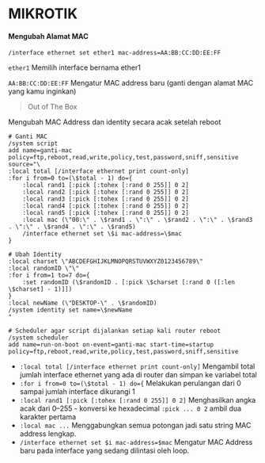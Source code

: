 # MIKROTIK

#### Mengubah Alamat MAC
```rcs
/interface ethernet set ether1 mac-address=AA:BB:CC:DD:EE:FF
```

`ether1`	Memilih interface bernama ether1

`AA:BB:CC:DD:EE:FF`	Mengatur MAC address baru (ganti dengan alamat MAC yang kamu inginkan)

> Out of The Box

Mengubah MAC Address dan identity secara acak setelah reboot

```rcs
# Ganti MAC
/system script
add name=ganti-mac policy=ftp,reboot,read,write,policy,test,password,sniff,sensitive source="\
:local total [/interface ethernet print count-only]
:for i from=0 to=(\$total - 1) do={
    :local rand1 [:pick [:tohex [:rand 0 255]] 0 2]
    :local rand2 [:pick [:tohex [:rand 0 255]] 0 2]
    :local rand3 [:pick [:tohex [:rand 0 255]] 0 2]
    :local rand4 [:pick [:tohex [:rand 0 255]] 0 2]
    :local rand5 [:pick [:tohex [:rand 0 255]] 0 2]
    :local mac (\"00:\" . \$rand1 . \":\" . \$rand2 . \":\" . \$rand3 . \":\" . \$rand4 . \":\" . \$rand5)
    /interface ethernet set \$i mac-address=\$mac
}

# Ubah Identity
:local charset \"ABCDEFGHIJKLMNOPQRSTUVWXYZ0123456789\"
:local randomID \"\"
:for i from=1 to=7 do={
    :set randomID (\$randomID . [:pick \$charset [:rand 0 ([:len \$charset] - 1)]])
}
:local newName (\"DESKTOP-\" . \$randomID)
/system identity set name=\$newName
"

# Scheduler agar script dijalankan setiap kali router reboot
/system scheduler
add name=run-on-boot on-event=ganti-mac start-time=startup policy=ftp,reboot,read,write,policy,test,password,sniff,sensitive

```

+ `:local total [/interface ethernet print count-only]` Mengambil total jumlah interface ethernet yang ada di router dan simpan ke variabel total
+ `:for i from=0 to=(\$total - 1) do={` Melakukan perulangan dari 0 sampai jumlah interface dikurangi 1
+ `:local rand1 [:pick [:tohex [:rand 0 255]] 0 2]`  Menghasilkan angka acak dari 0–255 - konversi ke hexadecimal `:pick ... 0 2` ambil dua karakter pertama
+ `:local mac ...` Menggabungkan semua potongan jadi satu string MAC address lengkap.
+ `/interface ethernet set $i mac-address=$mac` Mengatur MAC Address baru pada interface yang sedang dilintasi oleh loop.